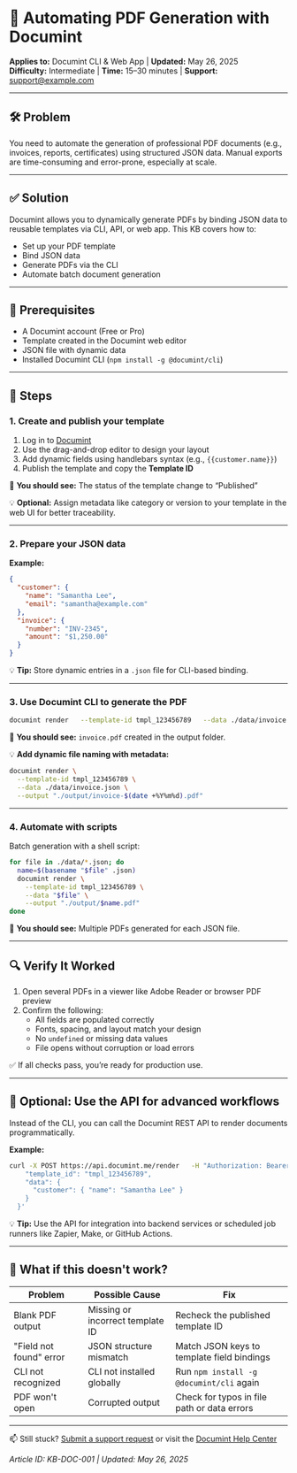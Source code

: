 # 🧾 Automating PDF Generation with Documint

**Applies to:** Documint CLI & Web App | **Updated:** May 26, 2025  
**Difficulty:** Intermediate | **Time:** 15–30 minutes | **Support:** support@example.com

---

## 🛠️ Problem

You need to automate the generation of professional PDF documents (e.g., invoices, reports, certificates) using structured JSON data. Manual exports are time-consuming and error-prone, especially at scale.

---

## ✅ Solution

Documint allows you to dynamically generate PDFs by binding JSON data to reusable templates via CLI, API, or web app. This KB covers how to:

- Set up your PDF template
- Bind JSON data
- Generate PDFs via the CLI
- Automate batch document generation

---

## 🧰 Prerequisites

- A Documint account (Free or Pro)
- Template created in the Documint web editor
- JSON file with dynamic data
- Installed Documint CLI (`npm install -g @documint/cli`)

---

## 🧩 Steps

### 1. Create and publish your template

1. Log in to [Documint](https://app.documint.me)
2. Use the drag-and-drop editor to design your layout  
3. Add dynamic fields using handlebars syntax (e.g., `{{customer.name}}`)  
4. Publish the template and copy the **Template ID**

🎯 **You should see:** The status of the template change to “Published”

💡 **Optional:** Assign metadata like category or version to your template in the web UI for better traceability.

---

### 2. Prepare your JSON data

**Example:**
```json
{
  "customer": {
    "name": "Samantha Lee",
    "email": "samantha@example.com"
  },
  "invoice": {
    "number": "INV-2345",
    "amount": "$1,250.00"
  }
}
```

💡 **Tip:** Store dynamic entries in a `.json` file for CLI-based binding.

---

### 3. Use Documint CLI to generate the PDF

```bash
documint render   --template-id tmpl_123456789   --data ./data/invoice.json   --output ./output/invoice.pdf
```

🎯 **You should see:** `invoice.pdf` created in the output folder.

💡 **Add dynamic file naming with metadata:**
```bash
documint render \
  --template-id tmpl_123456789 \
  --data ./data/invoice.json \
  --output "./output/invoice-$(date +%Y%m%d).pdf"
```

---

### 4. Automate with scripts

Batch generation with a shell script:

```bash
for file in ./data/*.json; do
  name=$(basename "$file" .json)
  documint render \
    --template-id tmpl_123456789 \
    --data "$file" \
    --output "./output/$name.pdf"
done
```

🎯 **You should see:** Multiple PDFs generated for each JSON file.

---

## 🔍 Verify It Worked

1. Open several PDFs in a viewer like Adobe Reader or browser PDF preview
2. Confirm the following:
   - All fields are populated correctly  
   - Fonts, spacing, and layout match your design  
   - No `undefined` or missing data values  
   - File opens without corruption or load errors

✅ If all checks pass, you’re ready for production use.

---

## 🔁 Optional: Use the API for advanced workflows

Instead of the CLI, you can call the Documint REST API to render documents programmatically.

**Example:**
```bash
curl -X POST https://api.documint.me/render   -H "Authorization: Bearer YOUR_API_KEY"   -H "Content-Type: application/json"   -d '{
    "template_id": "tmpl_123456789",
    "data": {
      "customer": { "name": "Samantha Lee" }
    }
  }'
```

💡 **Tip:** Use the API for integration into backend services or scheduled job runners like Zapier, Make, or GitHub Actions.

---

## 🧯 What if this doesn't work?

| Problem                     | Possible Cause                  | Fix                                           |
|-----------------------------|----------------------------------|-----------------------------------------------|
| Blank PDF output            | Missing or incorrect template ID| Recheck the published template ID             |
| "Field not found" error     | JSON structure mismatch         | Match JSON keys to template field bindings    |
| CLI not recognized          | CLI not installed globally      | Run `npm install -g @documint/cli` again      |
| PDF won't open              | Corrupted output                | Check for typos in file path or data errors   |

---

📫 Still stuck? [Submit a support request](mailto:support@example.com) or visit the [Documint Help Center](https://help.documint.me)

*Article ID: KB-DOC-001 | Updated: May 26, 2025*
